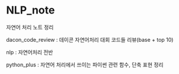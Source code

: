 # NLP_note

자연어 처리 노트 정리

dacon_code_review : 데이콘 자연어처리 대회 코드들 리뷰(base + top 10)

nlp : 자연어처리 전반

python_plus : 자연어 처리에서 쓰이는 파이썬 관련 함수, 단축 표현 정리
